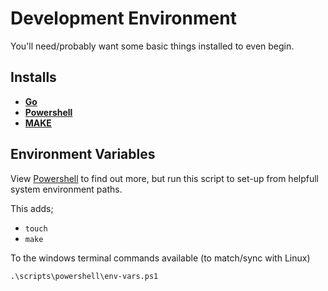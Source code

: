 # Development Environment

You'll need/probably want some basic things installed to even begin.

## Installs

- **[Go](https://go.dev/doc/install)**
- **[Powershell](https://aka.ms/powershell-release?tag=lts)**
- **[MAKE](https://sourceforge.net/projects/gnuwin32/)**

## Environment Variables

View [Powershell](../scripts/powershell/README.md) to find out more, but run this script to set-up from helpfull system environment paths.

This adds;

- `touch`
- `make`

To the windows terminal commands available (to match/sync with Linux)

```cmd
.\scripts\powershell\env-vars.ps1
```
